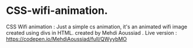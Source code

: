 # CSS-wifi-animation.
CSS Wifi animation : Just a simple cs animation, it's an animated wifi image created using divs in HTML.
created by Mehdi Aoussiad .
Live version : https://codepen.io/MehdiAoussiad/full/QWyybMO


